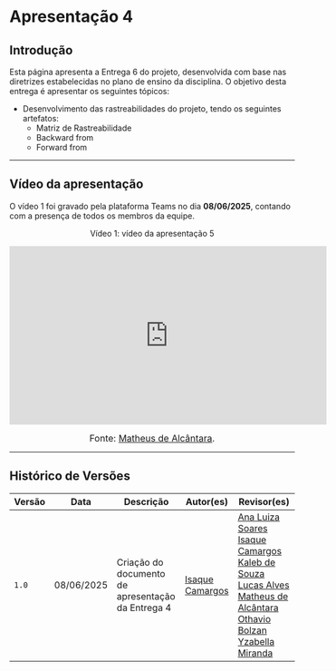 # Apresentação 4

## Introdução

Esta página apresenta a Entrega 6 do projeto, desenvolvida com base nas diretrizes estabelecidas no plano de ensino da disciplina. O objetivo desta entrega é apresentar os seguintes tópicos:

- Desenvolvimento das rastreabilidades do projeto, tendo os seguintes artefatos:
    - Matriz de Rastreabilidade
    - Backward from 
    - Forward from 




---

## Vídeo da apresentação

O vídeo 1 foi gravado pela plataforma Teams no dia **08/06/2025**, contando com a presença de todos os membros da equipe.

<p align="center"><font>Vídeo 1: vídeo da apresentação 5</font><br></p>

<iframe width="560" height="315" src="https://www.youtube.com/embed/gzLE7PUGDeI?si=n75kmshjw3jm5Cp9" title="YouTube video player" frameborder="0" allow="accelerometer; autoplay; clipboard-write; encrypted-media; gyroscope; picture-in-picture; web-share" referrerpolicy="strict-origin-when-cross-origin" allowfullscreen></iframe>

<font size="3"><p style="text-align: center">Fonte: [Matheus de Alcântara](https://github.com/matheusdealcantara).</p></font>

---

## Histórico de Versões

| Versão        | Data          | Descrição                          | Autor(es)     | Revisor(es)   |
|---------------|---------------|------------------------------------|---------------|---------------|
| `1.0`         | 08/06/2025 | Criação do documento de apresentação da Entrega 4 | [Isaque Camargos](https://github.com/isaqzin) | [Ana Luiza Soares](https://github.com/Ana-Luiza-SC) [Isaque Camargos](https://github.com/isaqzin) [Kaleb de Souza](https://github.com/kalebmacedo) [Lucas Alves](https://github.com/LucasAlves71) [Matheus de Alcântara](https://github.com/matheusdealcantara) [Othavio Bolzan](https://github.com/bolzanMGB) [Yzabella Miranda](https://github.com/redjsun) |